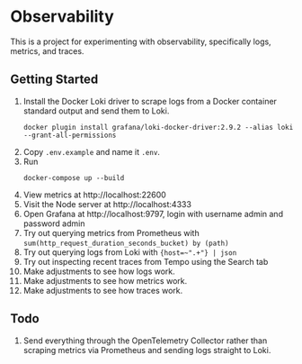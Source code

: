 # Observability

This is a project for experimenting with observability, specifically logs, metrics, and traces.

## Getting Started

1. Install the Docker Loki driver to scrape logs from a Docker container standard output and send them to Loki.  
    ```shell
    docker plugin install grafana/loki-docker-driver:2.9.2 --alias loki --grant-all-permissions
    ```
2. Copy `.env.example` and name it `.env`.
3. Run
    ```shell
    docker-compose up --build
    ```
4. View metrics at http://localhost:22600
5. Visit the Node server at http://localhost:4333
6. Open Grafana at http://localhost:9797, login with username admin and password admin
7. Try out querying metrics from Prometheus with `sum(http_request_duration_seconds_bucket) by (path)`
8. Try out querying logs from Loki with `{host=~".+"} | json`
9. Try out inspecting recent traces from Tempo using the Search tab
10. Make adjustments to see how logs work.
11. Make adjustments to see how metrics work.
12. Make adjustments to see how traces work.

## Todo

1. Send everything through the OpenTelemetry Collector rather than scraping metrics via Prometheus and sending logs straight to Loki.
